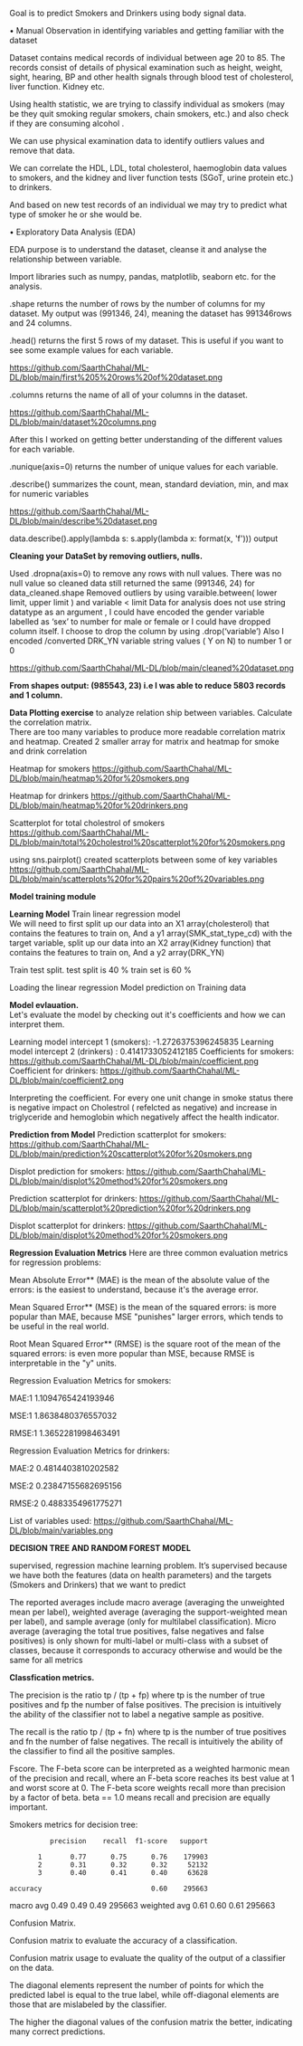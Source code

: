 
Goal is to predict Smokers and Drinkers using body signal data. 

•	Manual Observation in identifying variables and  getting familiar with the dataset 

Dataset contains medical records of individual between age 20 to 85. The records consist of details of physical examination such as height, weight, sight, hearing, BP and other health signals through blood test of cholesterol, liver function. Kidney etc.   

Using health statistic, we are trying to classify individual as smokers (may be they quit smoking regular smokers, chain smokers, etc.) and also check if they are consuming alcohol . 

We can use physical examination data to identify outliers values and remove that data. 

We can correlate the HDL, LDL, total cholesterol, haemoglobin data values to smokers, and the kidney and liver function tests (SGoT, urine protein etc.) to drinkers.

And based on new test records of an individual we may try to predict what type of smoker he or she would be.  


•	Exploratory Data Analysis (EDA) 

EDA purpose is to understand the dataset, cleanse it and analyse the relationship between variable. 

Import libraries such as numpy, pandas, matplotlib, seaborn etc.  for the analysis. 

.shape returns the number of rows by the number of columns for my dataset. My output was (991346, 24), meaning the dataset has 991346rows and 24 columns. 

.head() returns the first 5 rows of my dataset. This is useful if you want to see some example values for each variable. 

https://github.com/SaarthChahal/ML-DL/blob/main/first%205%20rows%20of%20dataset.png

.columns returns the name of all of your columns in the dataset. 

https://github.com/SaarthChahal/ML-DL/blob/main/dataset%20columns.png

After this I worked on getting better understanding of the different values for each variable. 

.nunique(axis=0) returns the number of unique values for each variable.

.describe() summarizes the count, mean, standard deviation, min, and max for numeric variables

https://github.com/SaarthChahal/ML-DL/blob/main/describe%20dataset.png
 
data.describe().apply(lambda s: s.apply(lambda x: format(x, 'f'))) output 



**Cleaning your DataSet by removing outliers, nulls.**


Used .dropna(axis=0) to remove any rows with null values. There was no null value so cleaned data still returned the same (991346, 24) for data_cleaned.shape 
Removed outliers by using varaible.between( lower limit, upper limit ) and variable < limit 
Data for analysis does not use string datatype as an argument , I could have encoded the gender variable labelled as ‘sex’ to number for male or female or I could have dropped column itself. I choose to drop the column by using .drop(‘variable’) 
Also I encoded /converted DRK_YN variable string values ( Y on N) to number 1 or 0

https://github.com/SaarthChahal/ML-DL/blob/main/cleaned%20dataset.png

**From shapes output: (985543, 23) i.e I was able to reduce 5803 records and 1 column.**

**Data Plotting exercise** to analyze relation ship between variables. Calculate the correlation matrix.   
There are too many variables to produce more readable correlation matrix and heatmap. Created 2 smaller array for matrix and heatmap for smoke and drink correlation 

Heatmap for smokers
https://github.com/SaarthChahal/ML-DL/blob/main/heatmap%20for%20smokers.png

Heatmap for drinkers
https://github.com/SaarthChahal/ML-DL/blob/main/heatmap%20for%20drinkers.png

Scatterplot for total cholestrol of smokers
https://github.com/SaarthChahal/ML-DL/blob/main/total%20cholestrol%20scatterplot%20for%20smokers.png

using sns.pairplot() created scatterplots between some of key variables
https://github.com/SaarthChahal/ML-DL/blob/main/scatterplots%20for%20pairs%20of%20variables.png

**Model training module**

**Learning Model**
Train linear regression model  
We will need to first split up our data into an X1 array(cholesterol)  that contains the features to train on, 
And a y1 array(SMK_stat_type_cd) with the target variable, 
split up our data into an X2 array(Kidney function) that contains the features to train on, 
And a y2 array(DRK_YN)

Train test split. test split is 40 % train set is 60 % 

Loading the linear regression Model
prediction on Training data 

**Model evlauation.**  
Let's evaluate the model by checking out it's coefficients and how we can interpret them.

Learning model intercept 1 (smokers): -1.2726375396245835
Learning model intercept 2 (drinkers) : 0.4141733052412185
Coefficients for smokers: https://github.com/SaarthChahal/ML-DL/blob/main/coefficient.png
Coefficient for drinkers: https://github.com/SaarthChahal/ML-DL/blob/main/coefficient2.png

Interpreting the coefficient.
For every one unit change in smoke status there is negative impact on Cholestrol ( refelcted as negative)
and increase in  triglyceride and  hemoglobin which negatively affect the health indicator. 


**Prediction from Model**
Prediction scatterplot for smokers: https://github.com/SaarthChahal/ML-DL/blob/main/prediction%20scatterplot%20for%20smokers.png

Displot prediction for smokers: https://github.com/SaarthChahal/ML-DL/blob/main/displot%20method%20for%20smokers.png

Prediction scatterplot for drinkers: https://github.com/SaarthChahal/ML-DL/blob/main/scatterplot%20prediction%20for%20drinkers.png

Displot scatterplot for drinkers: https://github.com/SaarthChahal/ML-DL/blob/main/displot%20method%20for%20smokers.png


**Regression Evaluation Metrics**
Here are three common evaluation metrics for regression problems:

Mean Absolute Error** (MAE) is the mean of the absolute value of the errors: is the easiest to understand, because it's the average error.

Mean Squared Error** (MSE) is the mean of the squared errors: is more popular than MAE, because MSE "punishes" larger errors, which tends to be useful in the real world.

Root Mean Squared Error** (RMSE) is the square root of the mean of the squared errors: is even more popular than MSE, because RMSE is interpretable in the "y" units.


Regression Evaluation Metrics for smokers:

MAE:1 1.1094765424193946

MSE:1 1.8638480376557032

RMSE:1 1.3652281998463491


Regression Evaluation Metrics for drinkers:

MAE:2 0.4814403810202582

MSE:2 0.23847155682695156

RMSE:2 0.4883354961775271

List of variables used: https://github.com/SaarthChahal/ML-DL/blob/main/variables.png


**DECISION TREE AND RANDOM FOREST MODEL**


supervised, regression machine learning problem. It’s supervised because we have both the features (data on health parameters) and the targets (Smokers and Drinkers) that we want to predict


The reported averages include macro average (averaging the unweighted mean per label), weighted average (averaging the support-weighted mean per label), and sample average (only for multilabel classification). Micro average (averaging the total true positives, false negatives and false positives) is only shown for multi-label or multi-class with a subset of classes, because it corresponds to accuracy otherwise and would be the same for all metrics


**Classfication metrics.** 

The precision is the ratio tp / (tp + fp) where tp is the number of true positives and fp the number of false positives. The precision is intuitively the ability of the classifier not to label a negative sample as positive. 

The recall is the ratio tp / (tp + fn) where tp is the number of true positives and fn the number of false negatives. The recall is intuitively the ability of the classifier to find all the positive samples.

Fscore. The F-beta score can be interpreted as a weighted harmonic mean of the precision and recall, where an F-beta score reaches its best value at 1 and worst score at 0.
The F-beta score weights recall more than precision by a factor of beta. beta == 1.0 means recall and precision are equally important.    

Smokers metrics for decision tree:

              precision    recall  f1-score   support

           1       0.77      0.75      0.76    179903
           2       0.31      0.32      0.32     52132
           3       0.40      0.41      0.40     63628

    accuracy                           0.60    295663
   macro avg       0.49      0.49      0.49    295663
weighted avg       0.61      0.60      0.61    295663

Confusion Matrix.

Confusion matrix to evaluate the accuracy of a classification. 

Confusion matrix usage to evaluate the quality of the output of a classifier on the data. 

The diagonal elements represent the number of points for which the predicted label is equal to the true label, while off-diagonal elements are those that are mislabeled by the classifier. 

The higher the diagonal values of the confusion matrix the better, indicating many correct predictions.

